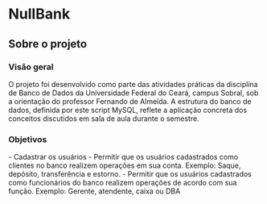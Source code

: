 <h1>NullBank</h1>
<h2>Sobre o projeto</h2>
<h3>Visão geral</h3>
<p>O projeto foi desenvolvido como parte das atividades práticas da disciplina de Banco de Dados da Universidade Federal do Ceará, campus Sobral, sob a orientação do professor Fernando de Almeida. A estrutura do banco de dados, definida por este script MySQL, reflete a aplicação concreta dos conceitos discutidos em sala de aula durante o semestre.<p>
<h3>Objetivos</h3>
- Cadastrar os usuários
- Permitir que os usuários cadastrados como clientes no banco realizem operações em sua conta. Exemplo: Saque, depósito, transferência e estorno.
- Permitir que os usuários cadastrados como funcionários do banco realizem operações de acordo com sua função. Exemplo: Gerente, atendente, caixa ou DBA
